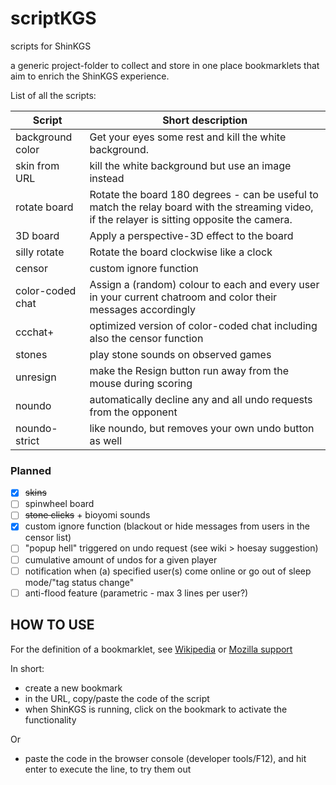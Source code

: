 # scriptKGS
scripts for ShinKGS

a generic project-folder to collect and store in one place bookmarklets that aim to enrich the ShinKGS experience. 


List of all the scripts:

  Script           | Short description
  ---------------- | ---------------------------------------------------------
  background color | Get your eyes some rest and kill the white background.
  skin from URL    | kill the white background but use an image instead
  rotate board     | Rotate the board 180 degrees - can be useful to match the relay board with the streaming video, if the relayer is sitting opposite the camera.
  3D board         | Apply a perspective-3D effect to the board
  silly rotate     | Rotate the board clockwise like a clock
  censor           | custom ignore function 
  color-coded chat | Assign a (random) colour to each and every user in your current chatroom and color their messages accordingly 
  ccchat+          | optimized version of color-coded chat including also the censor function
  stones           | play stone sounds on observed games
  unresign         | make the Resign button run away from the mouse during scoring
  noundo           | automatically decline any and all undo requests from the opponent
  noundo-strict    | like noundo, but removes your own undo button as well
  
### Planned
  - [X] ~~skins~~
  - [ ] spinwheel board
  - [ ] ~~stone clicks~~ + bioyomi sounds
  - [x] custom ignore function (blackout or hide messages from users in the censor list)
  - [ ] "popup hell" triggered on undo request (see wiki > hoesay suggestion)
  - [ ] cumulative amount of undos for a given player
  - [ ] notification when (a) specified user(s) come online or go out of sleep mode/"tag status change"
  - [ ] anti-flood feature (parametric - max 3 lines per user?)
 
## HOW TO USE
For the definition of a bookmarklet, see [Wikipedia](https://support.mozilla.org/en-US/kb/bookmarklets-perform-common-web-page-tasks) or [Mozilla support](https://support.mozilla.org/en-US/kb/bookmarklets-perform-common-web-page-tasks)

In short: 

 * create a new bookmark
 * in the URL, copy/paste the code of the script
 * when ShinKGS is running, click on the bookmark to activate the functionality

Or

 * paste the code in the browser console (developer tools/F12), and hit enter to execute the line, to try them out
